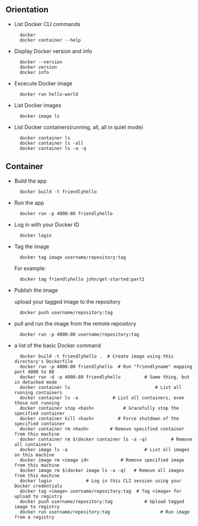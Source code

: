 ## Orientation ##

- List Docker CLI commands

        docker
        docker container --help
        
- Display Docker version and info

        docker --version
        docker version
        docker info
        
- Excecute Docker image

        docker run hello-world
        
- List Docker images

        docker image ls
       
- List Docker containers(running, all, all in quiet mode)

        docker container ls
        docker container ls -all
        docker container ls -a -q

## Container ##

- Build the app

        docker build -t friendlyhello
       
- Run the app

        docker run -p 4000:80 friendlyhello
        
- Log in with your Docker ID

        docker login
       
- Tag the image

        docker tag image username/repository:tag
        
    For example:
        
        docker tag friendlyhello john/get-started:part2
        
- Publish the image

    upload your tagged image to the repository
        
        docker push username/repository:tag
        
        
- pull and run the image from the remote repository

        docker run -p 4000:80 username/repository:tag
        
        
- a list of the basic Docker command

        docker build -t friendlyhello .  # Create image using this directory's Dockerfile
        docker run -p 4000:80 friendlyhello  # Run "friendlyname" mapping port 4000 to 80
        docker run -d -p 4000:80 friendlyhello         # Same thing, but in detached mode
        docker container ls                                # List all running containers
        docker container ls -a             # List all containers, even those not running
        docker container stop <hash>           # Gracefully stop the specified container
        docker container kill <hash>         # Force shutdown of the specified container
        docker container rm <hash>        # Remove specified container from this machine
        docker container rm $(docker container ls -a -q)         # Remove all containers
        docker image ls -a                             # List all images on this machine
        docker image rm <image id>            # Remove specified image from this machine
        docker image rm $(docker image ls -a -q)   # Remove all images from this machine
        docker login             # Log in this CLI session using your Docker credentials
        docker tag <image> username/repository:tag  # Tag <image> for upload to registry
        docker push username/repository:tag            # Upload tagged image to registry
        docker run username/repository:tag                   # Run image from a registry
        
